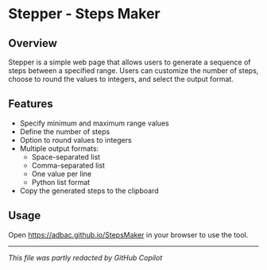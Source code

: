 # Stepper - Steps Maker

## Overview
Stepper is a simple web page that allows users to generate a sequence of steps between a specified range. Users can customize the number of steps, choose to round the values to integers, and select the output format.

## Features
- Specify minimum and maximum range values
- Define the number of steps
- Option to round values to integers
- Multiple output formats:
  - Space-separated list
  - Comma-separated list
  - One value per line
  - Python list format
- Copy the generated steps to the clipboard

## Usage
Open https://adbac.github.io/StepsMaker in your browser to use the tool.

--------------------------------------------------

*This file was partly redacted by GitHub Copilot*